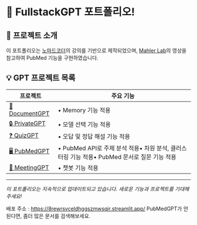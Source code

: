 # 🚀 FullstackGPT 포트폴리오!


## 🌟 프로젝트 소개

이 포트폴리오는 [노마드코더](https://nomadcoders.co/)의 강의를 기반으로 제작되었으며, 
[Mahler Lab](https://www.youtube.com/watch?v=FX65lQr7Ghc)의 영상을 참고하여 PubMed 기능을 구현하였습니다.

## 💡 GPT 프로젝트 목록

| 프로젝트 | 주요 기능 |
|----------|-----------|
| [📃 DocumentGPT](DocumentGPT) | • Memory 기능 적용 |
| [🔒 PrivateGPT](PrivateGPT) | • 모델 선택 기능 적용 |
| [❓ QuizGPT](QuizGPT) | • 오답 및 정답 해설 기능 적용 |
| [🖥️ PubMedGPT](PubMedGPT) | • PubMed API로 주제 분석 적용• 차원 분석, 클러스터링 기능 적용• PubMed 문서로 질문 기능 적용 |
| [💼 MeetingGPT](MeetingGPT) | • 챗봇 기능 적용 |

---

*이 포트폴리오는 지속적으로 업데이트되고 있습니다. 새로운 기능과 프로젝트를 기대해 주세요!*


배포 주소 : https://8rewrsvceldhggszmwsqjr.streamlit.app/
PubMedGPT가 안 된다면, 좀더 많은 문서를 검색해보세요.
